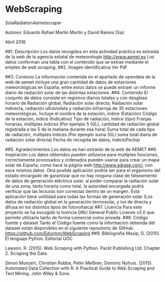 # WebScraping

SolaRadiationAemetscraper 

Autores: Eduardo Rafael Martín Martín y David Ramos Díaz

Abril 2018

##1.      Descripción
Los datos recogidos en esta actividad práctica es extraida de la web de la agencia estatal de meteorología http://www.aemet.es Los datos conforman una tabla con el contenido que se extrae mediante el empleo de web scraping.
##2.     Imagen identificativa
Ver Pdf
 
##3. Contexto
La información contenida en el apartado de opendata de la web de aemet incluye una gran cantidad de datos de estaciones meteorológicas en España, entre estos datos se puede extraer un informe diario de radiación solar de las distintas estaciones.
##4. Contenido
El conjunto de datos consiste en registros diarios totales y con desglose horario de Radiación global, Radiación solar directa, Radiación solar indirecta, radiación ultravioleta y radiación infrarroja de 35 estaciones meteorológicas.
Incluye el nombre de la estación, índice (Estación)
Código de la estación, índice (Indicativo)
Tipo de radiación, índice (tipo)
Franjas horarias, múltiples índices (Por ejemplo 5 (GL), cantidad de radiación global registrada a las 5 de la mañana durante esa hora)
Suma total de cada tipo de radiación, múltiples índices (Por ejemplo suma (GL) suma total diaria de radiación solar directa)
Fecha de recogida de datos, índice(Fecha)

##5.    Agradecimientos
Los datos se han extraído de la web de AEMET
##6. Inspiración
Los datos obtenidos pueden utilizarse para multiples funciones, correctamente procesados y ordenados pueden usarse para crear un mapa solar de España, como hace la página web http://www.adrase.com/, con esos mismos datos.
Otra posible aplicación podría ser para el organismo del estado encargado de garantizar que no hay ninguna clase de falseamiento de datos de generación eléctrica solar, al poder comparar la radiación solar de una zona, tanto horaria como total, la autoridad encargada podrá verificar que las lecturas son correctas dentro de un margen. Esta aplicación tiene untilidad para todas las formas de generación solar (Los datos de radiación global en la generación termosolar, y los de directa y difusa en los distintos tipos de fotovoltaica)
##7. Licencia
Para este proyecto se ha escogido la licencia GNU General Public License v2.0 que permite utilizarlo tanto de forma comercial como privada.
  ##8. Código fuente y dataset
Tanto el Código fuente como la información obtenida del dataset están disponibles en el siguiente repositorio de GitHub: https://github.com/Edurmm/WebScraping
##9. Bibliografía
Masip, D. (2010). El lenguaje Python. Editorial UOC

Lawson, R. (2015). Web Scraping with Python. Packt Publishing Ltd. Chapter 2. Scraping the Data.

Simon Munzert, Christian Rubba, Peter Meißner, Dominic Nyhuis. (2015). Automated Data Collection with R: A Practical Guide to Web Scraping and Text Mining. John Wiley & Sons.
